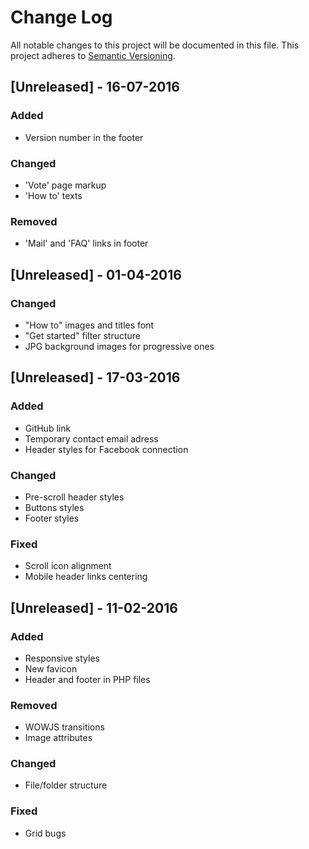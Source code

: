 # Change Log
All notable changes to this project will be documented in this file.
This project adheres to [Semantic Versioning](http://semver.org/).

## [Unreleased] - 16-07-2016
### Added
- Version number in the footer

### Changed
- 'Vote' page markup
- 'How to' texts

### Removed
- 'Mail' and 'FAQ' links in footer

## [Unreleased] - 01-04-2016
### Changed
- "How to" images and titles font
- "Get started" filter structure
- JPG background images for progressive ones

## [Unreleased] - 17-03-2016
### Added
- GitHub link
- Temporary contact email adress
- Header styles for Facebook connection

### Changed
- Pre-scroll header styles
- Buttons styles
- Footer styles

### Fixed
- Scroll icon alignment
- Mobile header links centering

## [Unreleased] - 11-02-2016
### Added
- Responsive styles
- New favicon
- Header and footer in PHP files

### Removed
- WOWJS transitions
- Image attributes

### Changed
- File/folder structure

### Fixed
- Grid bugs
